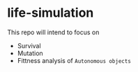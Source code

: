 # life-simulation

This repo will intend to focus on 
- Survival
- Mutation
- Fittness analysis
of `Autonomous objects`
